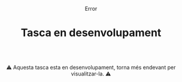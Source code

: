 <p align="center">Error</p>
<h1 align="center">Tasca en desenvolupament</h1>

<br>
<br>

<p align=center>⚠️ Aquesta tasca esta en desenvolupament, torna més endevant per visualitzar-la. ⚠️</p>
